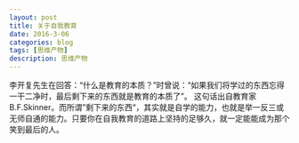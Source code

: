 ```yaml
---
layout: post
title: 关于自我教育
date: 2016-3-06
categories: blog
tags: [思维产物]
description: 思维产物
---
```




李开复先生在回答：“什么是教育的本质？”时曾说：“如果我们将学过的东西忘得一干二净时，最后剩下来的东西就是教育的本质了”。
这句话出自教育家B.F.Skinner。而所谓”剩下来的东西“，其实就是自学的能力，也就是举一反三或无师自通的能力。只要你在自我教育的道路上坚持的足够久，就一定能能成为那个笑到最后的人。











